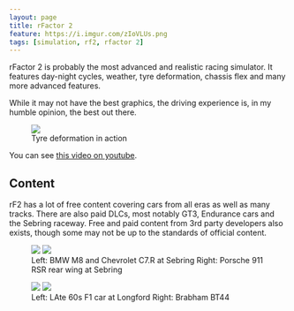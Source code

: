 ```yaml
---
layout: page
title: rFactor 2
feature: https://i.imgur.com/zIoVLUs.png
tags: [simulation, rf2, rfactor 2]
---
```


rFactor 2 is probably the most advanced and realistic racing simulator. It features day-night cycles, weather, tyre deformation, chassis flex and many more advanced features.

While it may not have the best graphics, the driving experience is, in my humble opinion, the best out there.

<figure class="">
    <a href="https://media.giphy.com/media/L0NCIEUIE7L1rYDnLM/giphy.gif"><img src="https://media.giphy.com/media/L0NCIEUIE7L1rYDnLM/giphy.gif"></a>
    <figcaption>Tyre deformation in action</figcaption>
</figure>

You can see [this video on youtube](https://youtu.be/nC9I6whTL_s?t=53).

## Content

rF2 has a lot of free content covering cars from all eras as well as many tracks. There are also paid DLCs, most notably GT3, Endurance cars and the Sebring raceway. Free and paid content from 3rd party developers also exists, though some may not be up to the standards of official content.

<figure class="half">
    <a href="https://i.imgur.com/JVBtbcB.jpg"><img src="https://i.imgur.com/JVBtbcB.jpg"></a>
    <a href="https://i.imgur.com/UisiFTx.jpg"><img src="https://i.imgur.com/UisiFTx.jpg"></a>
    <figcaption>Left: BMW M8 and Chevrolet C7.R at Sebring Right: Porsche 911 RSR rear wing at Sebring</figcaption>
</figure>

<figure class="half">
    <a href="https://www.studio-397.com/wp-content/uploads/2018/08/long11-1920x1080.jpg"><img src="https://www.studio-397.com/wp-content/uploads/2018/08/long11-1920x1080.jpg"></a>
    <a href="https://www.studio-397.com/wp-content/uploads/2018/07/2.jpg"><img src="https://www.studio-397.com/wp-content/uploads/2018/07/2.jpg"></a>
    <figcaption>Left: LAte 60s F1 car at Longford Right: Brabham BT44</figcaption>
</figure>